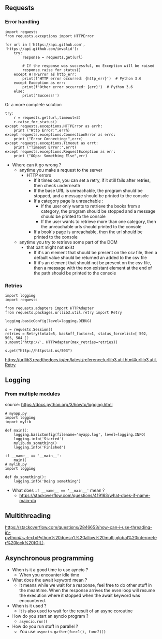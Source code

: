## Requests

### Error handling 
```
import requests
from requests.exceptions import HTTPError

for url in ['https://api.github.com', 'https://api.github.com/invalid']:
    try:
        response = requests.get(url)

        # If the response was successful, no Exception will be raised
        response.raise_for_status()
    except HTTPError as http_err:
        print(f'HTTP error occurred: {http_err}')  # Python 3.6
    except Exception as err:
        print(f'Other error occurred: {err}')  # Python 3.6
    else:
        print('Success!')
```

Or a more complete solution

```
try:
    r = requests.get(url,timeout=3)
    r.raise_for_status()
except requests.exceptions.HTTPError as errh:
    print ("Http Error:",errh)
except requests.exceptions.ConnectionError as errc:
    print ("Error Connecting:",errc)
except requests.exceptions.Timeout as errt:
    print ("Timeout Error:",errt)
except requests.exceptions.RequestException as err:
    print ("OOps: Something Else",err)
```

- Where can it go wrong ?
    - anytime you make a request to the server
        - HTTP errors
            - If it times out, you can set a retry, if it still fails after retries, then check underneath
            - If the base URL is unreachable, the program should be stopped, and a message should be printed to the console
            - If a category page is unreachable :
                - If the user only wants to retrieve the books from a category, the program should be stopped and a message should be printed to the console
                - If the user wants to retrieve more than one category, then the unreachable urls should printed to the console
            - If a book's page is unreachable, then the url should be printed to the console
    - anytime you try to retrieve some part of the DOM
        - that part might not exist
            - If it's an element that should be present on the csv file, then a default value should be returned an added to the csv file
            - If it's an element that should not be present on the csv file, then a message with the non existant element at the end of the path should be printed to the console
    

### Retries

```
import logging
import requests

from requests.adapters import HTTPAdapter
from requests.packages.urllib3.util.retry import Retry

logging.basicConfig(level=logging.DEBUG)

s = requests.Session()
retries = Retry(total=5, backoff_factor=1, status_forcelist=[ 502, 503, 504 ])
s.mount('http://', HTTPAdapter(max_retries=retries))

s.get("http://httpstat.us/503")
```

https://urllib3.readthedocs.io/en/latest/reference/urllib3.util.html#urllib3.util.Retry


## Logging

### From multiple modules
source: https://docs.python.org/3/howto/logging.html

```
# myapp.py
import logging
import mylib

def main():
    logging.basicConfig(filename='myapp.log', level=logging.INFO)
    logging.info('Started')
    mylib.do_something()
    logging.info('Finished')

if __name__ == '__main__':
    main()
# mylib.py
import logging

def do_something():
    logging.info('Doing something')
```

- What does `if __name__ == '__main__'` mean ?
    - https://stackoverflow.com/questions/419163/what-does-if-name-main-do

## Multithreading
https://stackoverflow.com/questions/2846653/how-can-i-use-threading-in-python#:~:text=Python%20doesn't%20allow%20multi,global%20interpreter%20lock%20(GIL).

## Asynchronous programming

- When is it a good time to use ayncio ?
    - When you encounter idle time
- What does the await keyword mean ?
    - It means while we wait for a response, feel free to do other stuff in the meantime. When the response arrives the even loop will resume the execution where it stopped when the await keyword was encountered.
- When is it used ?
    - It is also used to wait for the result of an async coroutine
- How do you start an ayncio program ?
    - `asyncio.run()`
- How do you run stuff in parallel ?
    - You use `asyncio.gather(func1(), func2())`